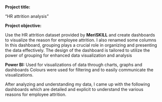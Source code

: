 **Project title:** 

“HR attrition analysis”

**Project objective:**

Use the HR attrition dataset provided by **MeriSKILL** and create dashboards to visualize the reason for employee attrition.
I also renamed some columns In this dashboard, grouping plays a crucial role in organizing and presenting the data effectively. 
The design of the dashboard is tailored to utilize the power of grouping for enhanced data visualization and analysis

**Power BI:**
Used for visualizations of data through charts, graphs and dashboards 
Colours were used for filtering and to easily communicate the visualizations.

After analyzing and understanding my data, I came up with the following dashboards which are detailed and explicit to understand the various reasons for employee attrition.
